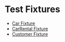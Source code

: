 # Test Fixtures

- [Car Fixture](com/link_intersystems/car/CarFixture.md)
- [CarRental Fixture](com/link_intersystems/car/rental/CarRentalFixture.md)
- [Customer Fixture](com/link_intersystems/person/customer/CustomerFixture.md)